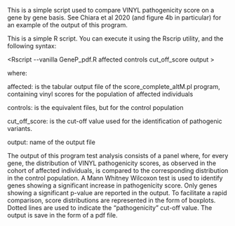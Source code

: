 This is a simple script used to compare VINYL pathogenicity score on a gene by gene basis. 
See Chiara et al 2020 (and figure 4b in particular) for an example of the output of this program.

This is a simple R script. You can execute it using the Rscrip utility, and the following syntax:

<Rscript --vanilla GeneP_pdf.R affected controls cut_off_score output >

where:

affected: is the tabular output file of the score_complete_altM.pl program, containing vinyl scores for the population of  affected individuals

controls: is the equivalent files, but for the control population
  
cut_off_score: is the cut-off value used for the identification of pathogenic variants.
  
output: name of the output file


The output of this program test analysis consists of a panel where, for every gene, the distribution  of VINYL  pathogenicity scores, as observed in the cohort of affected individuals, is  compared to the corresponding distribution in the control population. 
A Mann Whitney Wilcoxon test is used to identify genes showing a significant increase in pathogenicity score. Only genes showing a significant p-value are reported in the output. To facilitate a rapid comparison, score distributions are represented in the form of  boxplots. Dotted lines are used to indicate the “pathogenicity” cut-off value. 
The output is save in the form of a pdf file.
